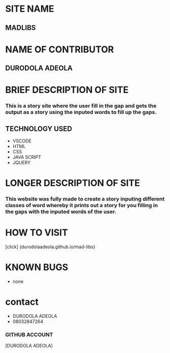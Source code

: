 # SITE NAME #
## MADLIBS ##
# NAME OF CONTRIBUTOR #
## DURODOLA ADEOLA ##
# BRIEF DESCRIPTION OF SITE #
### This is a story site where the user fill in the gap and gets the output as a story using the inputed words to fill up the gaps.
## TECHNOLOGY USED 
* VSCODE
* HTML
* CSS
* JAVA SCRIPT
* JQUERY
# LONGER DESCRIPTION OF SITE #
### This website was fully made to create a story inputing different classes of word whereby it prints out a story for you filling in the gaps with the inputed words of the user.

# HOW TO VISIT
[click] {durodolaadeola.github.io/mad-libs}


# KNOWN BUGS
* none
# contact #
 * DURODOLA ADEOLA
 * 08032847264
 ### GITHUB ACCOUNT
 [DURODOLA ADEOLA]
